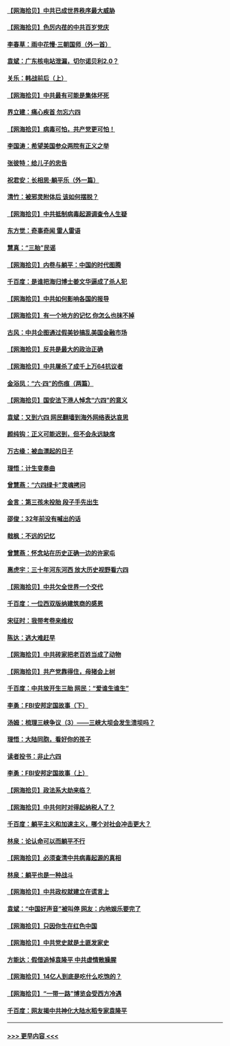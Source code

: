 #### [【网海拾贝】中共已成世界秩序最大威胁](../pages/nsc993/n13028138.md?t=06172051) 
#### [【网海拾贝】色厉内荏的中共百岁党庆](../pages/nsc993/n13025582.md?t=06172051) 
#### [李春草：雨中花慢‧三朝国师（外一首）](../pages/nsc993/n13025567.md?t=06172051) 
#### [袁斌：广东核电站泄漏，切尔诺贝利2.0？](../pages/nsc993/n13025475.md?t=06172051) 
#### [关乐：韩战前后（上）](../pages/nsc993/n13025387.md?t=06172051) 
#### [【网海拾贝】中共最有可能是集体坏死](../pages/nsc993/n13023101.md?t=06172051) 
#### [界立建：痛心疾首 勿忘六四](../pages/nsc993/n13022339.md?t=06172051) 
#### [【网海拾贝】病毒可怕，共产党更可怕！](../pages/nsc993/n13020728.md?t=06172051) 
#### [李国涛：希望美国参众两院有正义之举](../pages/nsc993/n13020674.md?t=06172051) 
#### [张彼特：给儿子的忠告](../pages/nsc993/n13018934.md?t=06172051) 
#### [祝君安：长相思‧躺平乐（外一篇）](../pages/nsc993/n13018923.md?t=06172051) 
#### [清竹：被邪灵附体后 该如何摆脱？](../pages/nsc993/n13018877.md?t=06172051) 
#### [【网海拾贝】中共抵制病毒起源调查令人生疑](../pages/nsc993/n13017785.md?t=06172051) 
#### [东方觉：奇事奇闻 雷人雷语](../pages/nsc993/n13017577.md?t=06172051) 
#### [慧真：“三胎”民谣](../pages/nsc993/n13017394.md?t=06172051) 
#### [【网海拾贝】内卷与躺平：中国的时代图腾](../pages/nsc993/n13016128.md?t=06172051) 
#### [千百度：是谁把海归博士姜文华逼成了杀人犯](../pages/nsc993/n13015218.md?t=06172051) 
#### [【网海拾贝】中共如何影响各国的报导](../pages/nsc993/n13012599.md?t=06172051) 
#### [【网海拾贝】有一个地方的记忆 你怎么也抹不掉](../pages/nsc993/n13009802.md?t=06172051) 
#### [古风：中共企图通过假美钞搞乱美国金融市场](../pages/nsc993/n13009626.md?t=06172051) 
#### [【网海拾贝】反共是最大的政治正确](../pages/nsc993/n13007051.md?t=06172051) 
#### [【网海拾贝】中共屠杀了成千上万64抗议者](../pages/nsc993/n13002713.md?t=06172051) 
#### [金浴凤：“六·四”的伤痕（两篇）](../pages/nsc993/n13001719.md?t=06172051) 
#### [【网海拾贝】国安法下港人悼念“六四”的意义](../pages/nsc993/n13001039.md?t=06172051) 
#### [袁斌：又到六四 网民翻墙到海外网络表达哀思](../pages/nsc993/n13000995.md?t=06172051) 
#### [颜纯钩：正义可能迟到，但不会永远缺席](../pages/nsc993/n13000920.md?t=06172051) 
#### [万古缘：被血漂起的日子](../pages/nsc993/n13000914.md?t=06172051) 
#### [理悟：计生变奏曲](../pages/nsc993/n13000414.md?t=06172051) 
#### [曾慧燕：“六四绿卡”灵魂拷问](../pages/nsc993/n13000277.md?t=06172051) 
#### [金言：第三孩未投胎 段子手先出生](../pages/nsc993/n13000215.md?t=06172051) 
#### [邵俊：32年前没有喊出的话](../pages/nsc993/n13000181.md?t=06172051) 
#### [戟枫：不远的记忆](../pages/nsc993/n13000121.md?t=06172051) 
#### [曾慧燕：怀念站在历史正确一边的许家屯](../pages/nsc993/n13000073.md?t=06172051) 
#### [惠虎宇：三十年河东河西 放大历史视野看六四](../pages/nsc993/n13000018.md?t=06172051) 
#### [【网海拾贝】中共欠全世界一个交代](../pages/nsc993/n12998706.md?t=06172051) 
#### [千百度：一位西双版纳建筑商的感恩](../pages/nsc993/n12998487.md?t=06172051) 
#### [宋征时：我带考卷来维权](../pages/nsc993/n12994088.md?t=06172051) 
#### [陈达：逃大难赶早](../pages/nsc993/n12993569.md?t=06172051) 
#### [【网海拾贝】中共砖家把老百姓当成了动物](../pages/nsc993/n12993483.md?t=06172051) 
#### [【网海拾贝】共产党靠得住，母猪会上树](../pages/nsc993/n12990730.md?t=06172051) 
#### [千百度：中共放开生三胎 网民：“爱谁生谁生”](../pages/nsc993/n12990644.md?t=06172051) 
#### [李勇：FBI安邦定国故事（下）](../pages/nsc993/n12987854.md?t=06172051) 
#### [汤姆：梳理三峡争议（3）——三峡大坝会发生溃坝吗？](../pages/nsc993/n12989806.md?t=06172051) 
#### [理悟：大陆同胞，看好你的孩子](../pages/nsc993/n12989778.md?t=06172051) 
#### [读者投书：非止六四](../pages/nsc993/n12989673.md?t=06172051) 
#### [李勇：FBI安邦定国故事（上）](../pages/nsc993/n12987749.md?t=06172051) 
#### [【网海拾贝】政法系大劫来临？](../pages/nsc993/n12987596.md?t=06172051) 
#### [【网海拾贝】中共何时对得起纳税人了？](../pages/nsc993/n12985578.md?t=06172051) 
#### [千百度：躺平主义和加速主义，哪个对社会冲击更大？](../pages/nsc993/n12985512.md?t=06172051) 
#### [林泉：论认命可以而躺平不行](../pages/nsc993/n12985505.md?t=06172051) 
#### [【网海拾贝】必须查清中共病毒起源的真相](../pages/nsc993/n12984276.md?t=06172051) 
#### [林泉：躺平也是一种战斗](../pages/nsc993/n12984194.md?t=06172051) 
#### [【网海拾贝】中共政权就建立在谎言上](../pages/nsc993/n12981880.md?t=06172051) 
#### [袁斌：“中国好声音”被叫停 网友：内地娱乐要完了](../pages/nsc993/n12981826.md?t=06172051) 
#### [【网海拾贝】只因你生在红色中国](../pages/nsc993/n12979096.md?t=06172051) 
#### [【网海拾贝】中共党史就是土匪发家史](../pages/nsc993/n12976478.md?t=06172051) 
#### [方能达：假借追悼袁隆平 中共虚情散臊腥](../pages/nsc993/n12976396.md?t=06172051) 
#### [【网海拾贝】14亿人到底是吃什么吃饱的？](../pages/nsc993/n12974125.md?t=06172051) 
#### [【网海拾贝】“一带一路”博览会受西方冷遇](../pages/nsc993/n12971787.md?t=06172051) 
#### [千百度：网友揭中共神化大陆水稻专家袁隆平](../pages/nsc993/n12971733.md?t=06172051) 

----
#### [ >>> 更早内容 <<< ](../indexes/nsc993-earlier.md)

